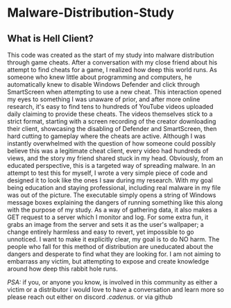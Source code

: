 # Malware-Distribution-Study

## What is Hell Client?

This code was created as the start of my study into malware distribution through game cheats. After a conversation with my close friend about his attempt to find cheats for a game, I realized how deep this world runs. As someone who knew little about programming and computers, he automatically knew to disable Windows Defender and click through SmartScreen when attempting to use a new cheat. This interaction opened my eyes to something I was unaware of prior, and after more online research, it's easy to find tens to hundreds of YouTube videos uploaded daily claiming to provide these cheats. The videos themselves stick to a strict format, starting with a screen recording of the creator downloading their client, showcasing the disabling of Defender and SmartScreen, then hard cutting to gameplay where the cheats are active. Although I was instantly overwhelmed with the question of how someone could possibly believe this was a legitimate cheat client, every video had hundreds of views, and the story my friend shared stuck in my head. Obviously, from an educated perspective, this is a targeted way of spreading malware. In an attempt to test this for myself, I wrote a very simple piece of code and designed it to look like the ones I saw during my research. With my goal being education and staying professional, including real malware in my file was out of the picture. The executable simply opens a string of Windows message boxes explaining the dangers of running something like this along with the purpose of my study. As a way of gathering data, it also makes a GET request to a server which I monitor and log. For some extra fun, it grabs an image from the server and sets it as the user's wallpaper; a change entirely harmless and easy to revert, yet impossible to go unnoticed. I want to make it explicitly clear, my goal is to do NO harm. The people who fall for this method of distribution are uneducated about the dangers and desperate to find what they are looking for. I am not aiming to embarrass any victim, but attempting to expose and create knowledge around how deep this rabbit hole runs.

*PSA:* if you, or anyone you know, is involved in this community as either a victim or a distributor i would love to have a conversation and learn more so please reach out either on discord *.cadenus.* or via github
